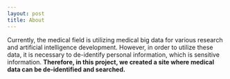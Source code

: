 ```yaml
---
layout: post
title: About
---
```


Currently, the medical field is utilizing medical big data for various research and artificial intelligence development. However, in order to utilize these data, it is necessary to de-identify personal information, which is sensitive information. 
**Therefore, in this project, we created a site where medical data can be de-identified and searched.**



